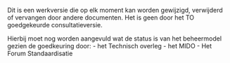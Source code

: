 Dit is een werkversie die op elk moment kan worden gewijzigd, verwijderd of vervangen door andere documenten. Het is geen door het TO goedgekeurde consultatieversie.

Hierbij moet nog worden aangevuld wat de status is van het beheermodel gezien de goedkeuring door:
      - het Technisch overleg
      - het MIDO
      - Het Forum Standaardisatie
